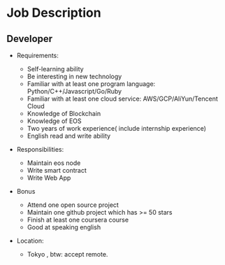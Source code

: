 # Job Description
## Developer
* Requirements:
  * Self-learning ability
  * Be interesting in new technology
  * Familiar with at least one program language: Python/C++/Javascript/Go/Ruby
  * Familiar with at least one cloud service: AWS/GCP/AliYun/Tencent Cloud
  * Knowledge of Blockchain
  * Knowledge of EOS
  * Two years of work experience( include internship experience)
  * English read and write ability

* Responsibilities: 
  * Maintain eos node
  * Write smart contract
  * Write Web App

 
* Bonus
  * Attend one open source project
  * Maintain one github project which has >= 50 stars
  * Finish at least one coursera course
  * Good at speaking english

* Location:
  * Tokyo , btw: accept remote. 
